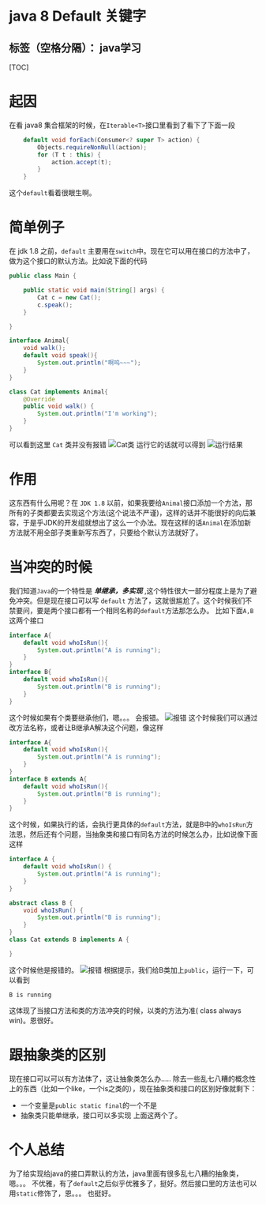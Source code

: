 <!--
author: 浣溪沙
head: http://tva1.sinaimg.cn/crop.0.0.180.180.180/6f9c394fjw1e8qgp5bmzyj2050050aa8.jpg
date: 2016-11-09
title: java8关键字之default 
tags: java default java8 关键字 java8关键字
images: http://a.hiphotos.baidu.com/image/pic/item/960a304e251f95ca897ef9bccb177f3e67095234.jpg
category: java
status: publish
summary: 看 java 代码的时候看到了一个default关键字，有点眼生，特地去查了一波，特此记录
-->
# java 8 Default 关键字

标签（空格分隔）： java学习
---
[TOC]
# 起因
在看 java8 集合框架的时候，在``` Iterable<T> ```接口里看到了看下了下面一段
```java
    default void forEach(Consumer<? super T> action) {
        Objects.requireNonNull(action);
        for (T t : this) {
            action.accept(t);
        }
    }
```
这个```default```看着很眼生啊。
# 简单例子
在 jdk 1.8 之前，```default``` 主要用在```switch```中。现在它可以用在接口的方法中了，做为这个接口的默认方法。比如说下面的代码
```java
public class Main {

    public static void main(String[] args) {
        Cat c = new Cat();
        c.speak();
    }

}

interface Animal{
    void walk();
    default void speak(){
        System.out.println("啊呜~~~");
    }
}

class Cat implements Animal{
    @Override
    public void walk() {
        System.out.println("I'm working");
    }
}
```
可以看到这里 ```Cat``` 类并没有报错
![Cat类][1]
运行它的话就可以得到
![运行结果][2]

# 作用
这东西有什么用呢？在 ```JDK 1.8``` 以前，如果我要给```Animal```接口添加一个方法，那所有的子类都要去实现这个方法(这个说法不严谨)，这样的话并不能很好的向后兼容，于是乎JDK的开发组就想出了这么一个办法。现在这样的话```Animal```在添加新方法就不用全部子类重新写东西了，只要给个默认方法就好了。

# 当冲突的时候
我们知道```Java```的一个特性是 ***单继承，多实现*** ,这个特性很大一部分程度上是为了避免冲突。但是现在接口可以写 ``` default ``` 方法了，这就很尴尬了。这个时候我们不禁要问，要是两个接口都有一个相同名称的```default```方法那怎么办。
比如下面```A,B```这两个接口
```java
interface A{
    default void whoIsRun(){
        System.out.println("A is running");
    }
}
interface B{
    default void whoIsRun(){
        System.out.println("B is running");
    }
}
``` 
这个时候如果有个类要继承他们，嗯。。。 会报错。
![报错][3]
这个时候我们可以通过改方法名称，或者让B继承A解决这个问题，像这样
```java
interface A{
    default void whoIsRun(){
        System.out.println("A is running");
    }
}
interface B extends A{
    default void whoIsRun(){
        System.out.println("B is running");
    }
}
```
这个时候，如果执行的话，会执行更具体的```default```方法，就是B中的```whoIsRun```方法恩，然后还有个问题，当抽象类和接口有同名方法的时候怎么办，比如说像下面这样
```java
interface A {
    default void whoIsRun() {
        System.out.println("A is running");
    }
}

abstract class B {
    void whoIsRun() {
        System.out.println("B is running");
    }
}
class Cat extends B implements A {

}
```
这个时候他是报错的。
![报错][4]
根据提示，我们给B类加上```public```，运行一下，可以看到
```
B is running
```
这体现了当接口方法和类的方法冲突的时候，以类的方法为准( class always win)。恩很好。

# 跟抽象类的区别
现在接口可以可以有方法体了，这让抽象类怎么办.....
除去一些乱七八糟的概念性上的东西（比如一个like，一个is之类的），现在抽象类和接口的区别好像就剩下：
- 一个变量是```public static final```的一个不是
- 抽象类只能单继承，接口可以多实现
上面这两个了。
# 个人总结
为了给实现给java的接口弄默认的方法，java里面有很多乱七八糟的抽象类，嗯。。。 不优雅，有了```default```之后似乎优雅多了，挺好。然后接口里的方法也可以用```static```修饰了，恩。。。 也挺好。




  [1]: http://static.zybuluo.com/SeanWu/a0erfu9u9yx2fjfo7ky8w29e/image_1b14k8de91nrn39p10fp1sl0qnf9.png
  [2]: http://static.zybuluo.com/SeanWu/y0450digw3crp16eyl2awgd1/image_1b14k9eld1pmc5tmctjbrf42pm.png
  [3]: http://static.zybuluo.com/SeanWu/yhr4pwbahdsorf4okihymlss/image_1b14kp2cnl4n1e3j48tuplsrq13.png
  [4]: http://static.zybuluo.com/SeanWu/xmsdzjl261s1otfes65bhit9/image_1b14lb60t6ls1tnoftiml103r1g.png

